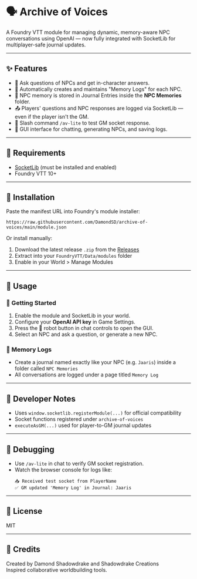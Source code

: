 # 🗣️ Archive of Voices

A Foundry VTT module for managing dynamic, memory-aware NPC conversations using OpenAI — now fully integrated with SocketLib for multiplayer-safe journal updates.

---

## ✨ Features

- 🤖 Ask questions of NPCs and get in-character answers.
- 📘 Automatically creates and maintains "Memory Logs" for each NPC.
- 🧠 NPC memory is stored in Journal Entries inside the **NPC Memories** folder.
- 📤 Players' questions and NPC responses are logged via SocketLib — even if the player isn't the GM.
- 🧪 Slash command `/av-lite` to test GM socket response.
- 🧰 GUI interface for chatting, generating NPCs, and saving logs.

---

## 🧩 Requirements

- [SocketLib](https://foundryvtt.com/packages/socketlib) (must be installed and enabled)
- Foundry VTT 10+

---

## 📂 Installation

Paste the manifest URL into Foundry's module installer:

```
https://raw.githubusercontent.com/DamondSD/archive-of-voices/main/module.json
```

Or install manually:

1. Download the latest release `.zip` from the [Releases](https://github.com/DamondSD/archive-of-voices/releases)
2. Extract into your `FoundryVTT/Data/modules` folder
3. Enable in your World > Manage Modules

---

## 🚀 Usage

### 🔹 Getting Started

1. Enable the module and SocketLib in your world.
2. Configure your **OpenAI API key** in Game Settings.
3. Press the 🤖 robot button in chat controls to open the GUI.
4. Select an NPC and ask a question, or generate a new NPC.

### 🔹 Memory Logs

- Create a journal named exactly like your NPC (e.g. `Jaaris`) inside a folder called `NPC Memories`
- All conversations are logged under a page titled `Memory Log`

---

## 🔧 Developer Notes

- Uses `window.socketlib.registerModule(...)` for official compatibility
- Socket functions registered under `archive-of-voices`
- `executeAsGM(...)` used for player-to-GM journal updates

---

## 🧪 Debugging

- Use `/av-lite` in chat to verify GM socket registration.
- Watch the browser console for logs like:
  ```
  📥 Received test socket from PlayerName
  ✅ GM updated 'Memory Log' in Journal: Jaaris
  ```

---

## 📜 License

MIT

---

## 🙏 Credits

Created by Damond Shadowdrake and Shadowdrake Creations  
Inspired collaborative worldbuilding tools.
